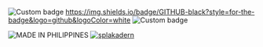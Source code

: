 ![Custom badge](https://shields.io/badge/PHILIPPINES-blueviolet)
https://img.shields.io/badge/GITHUB-black?style=for-the-badge&logo=github&logoColor=white
![Custom badge](https://img.shields.io/badge/Messenger-00B2FF?style=for-the-badge&logo=messenger&logoColor=white)

<img title="MADE IN PHILIPPINES" src="https://img.shields.io/badge/MADE%20IN-PHILIPPINES-ncf"></a>
<a href="https://github.com/splakadern"><img title="splakadern" src="https://github-readme-stats.vercel.app/api/top-langs/?username=splakadern&layout=compact&theme=chartreuse-dark&cache_seconds=3200"></a>
</p>
